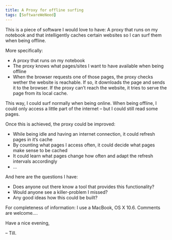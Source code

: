 ```yaml
---
title: A Proxy for offline surfing
tags: [SoftwareWeNeed]
---
```


This is a piece of software I would love to have: A proxy that runs on my notebook and that intelligently caches certain websites so I can surf them when being offline.

More specifically:

- A proxy that runs on my notebook
- The proxy knows what pages/sites I want to have available when being offline
- When the browser requests one of those pages, the proxy checks wether the website is reachable. If so, it downloads the page and sends it to the browser. If the proxy can’t reach the website, it tries to serve the page from its local cache.

This way, I could surf normally when being online. When being offline, I could only access a little part of the internet – but I could still read some pages.

Once this is achieved, the proxy could be improved:

- While being idle and having an internet connection, it could refresh pages in it’s cache
- By counting what pages I access often, it could decide what pages make sense to be cached
- It could learn what pages change how often and adapt the refresh intervals accordingly
- …

And here are the questions I have:

- Does anyone out there know a tool that provides this functionality?
- Would anyone see a killer-problem I missed?
- Any good ideas how this could be built?

For completeness of information: I use a MacBook, OS X 10.6. Comments are welcome….

Have a nice evening,

– Till.